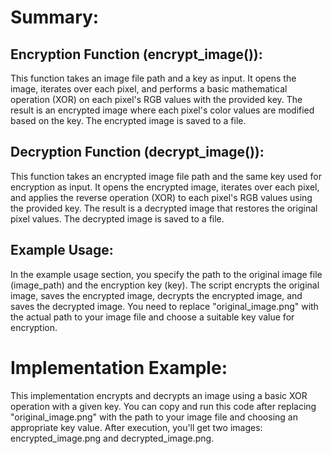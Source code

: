# Summary:
## Encryption Function (encrypt_image()):

This function takes an image file path and a key as input.
It opens the image, iterates over each pixel, and performs a basic mathematical operation (XOR) on each pixel's RGB values with the provided key.
The result is an encrypted image where each pixel's color values are modified based on the key.
The encrypted image is saved to a file.
## Decryption Function (decrypt_image()):

This function takes an encrypted image file path and the same key used for encryption as input.
It opens the encrypted image, iterates over each pixel, and applies the reverse operation (XOR) to each pixel's RGB values using the provided key.
The result is a decrypted image that restores the original pixel values.
The decrypted image is saved to a file.
## Example Usage:

In the example usage section, you specify the path to the original image file (image_path) and the encryption key (key).
The script encrypts the original image, saves the encrypted image, decrypts the encrypted image, and saves the decrypted image.
You need to replace "original_image.png" with the actual path to your image file and choose a suitable key value for encryption.

# Implementation Example:
This implementation encrypts and decrypts an image using a basic XOR operation with a given key. You can copy and run this code after replacing "original_image.png" with the path to your image file and choosing an appropriate key value. After execution, you'll get two images: encrypted_image.png and decrypted_image.png.
